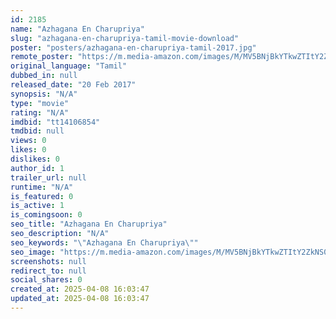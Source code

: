 ```yaml
---
id: 2185
name: "Azhagana En Charupriya"
slug: "azhagana-en-charupriya-tamil-movie-download"
poster: "posters/azhagana-en-charupriya-tamil-2017.jpg"
remote_poster: "https://m.media-amazon.com/images/M/MV5BNjBkYTkwZTItY2ZkNS00OGU2LThjZjEtMjM4N2I1ODY1YzBmXkEyXkFqcGdeQXVyMjYwMjMwMzk@._V1_SX300.jpg"
original_language: "Tamil"
dubbed_in: null
released_date: "20 Feb 2017"
synopsis: "N/A"
type: "movie"
rating: "N/A"
imdbid: "tt14106854"
tmdbid: null
views: 0
likes: 0
dislikes: 0
author_id: 1
trailer_url: null
runtime: "N/A"
is_featured: 0
is_active: 1
is_comingsoon: 0
seo_title: "Azhagana En Charupriya"
seo_description: "N/A"
seo_keywords: "\"Azhagana En Charupriya\""
seo_image: "https://m.media-amazon.com/images/M/MV5BNjBkYTkwZTItY2ZkNS00OGU2LThjZjEtMjM4N2I1ODY1YzBmXkEyXkFqcGdeQXVyMjYwMjMwMzk@._V1_SX300.jpg"
screenshots: null
redirect_to: null
social_shares: 0
created_at: 2025-04-08 16:03:47
updated_at: 2025-04-08 16:03:47
---
```


